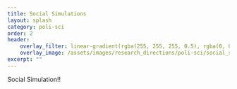 ```yaml
---
title: Social Simulations
layout: splash
category: poli-sci
order: 2
header:
    overlay_filter: linear-gradient(rgba(255, 255, 255, 0.5), rgba(0, 0, 0, 0.7))
    overlay_image: /assets/images/research_directions/poli-sci/social_simulation.jpg
excerpt: ""
---
```


Social Simulation!!